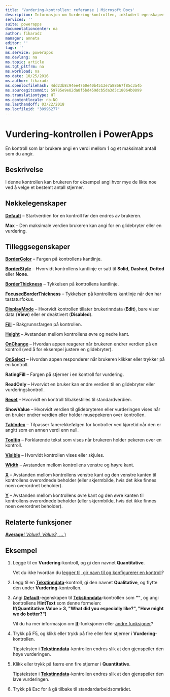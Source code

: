 ```yaml
---
title: 'Vurdering-kontrollen: referanse | Microsoft Docs'
description: Informasjon om Vurdering-kontrollen, inkludert egenskaper og eksempler
services: ''
suite: powerapps
documentationcenter: na
author: fikaradz
manager: anneta
editor: ''
tags: ''
ms.service: powerapps
ms.devlang: na
ms.topic: article
ms.tgt_pltfrm: na
ms.workload: na
ms.date: 10/25/2016
ms.author: fikaradz
ms.openlocfilehash: 4dd23b8c94ee4760e40b4513e7a88667f85c3a4b
ms.sourcegitcommit: 59785e9e82da8f5bd459dcb5da3d5c18064b0899
ms.translationtype: HT
ms.contentlocale: nb-NO
ms.lasthandoff: 03/22/2018
ms.locfileid: "30996277"
---
```

# <a name="rating-control-in-powerapps"></a>Vurdering-kontrollen i PowerApps
En kontroll som lar brukere angi en verdi mellom 1 og et maksimalt antall som du angir.

## <a name="description"></a>Beskrivelse
I denne kontrollen kan brukeren for eksempel angi hvor mye de likte noe ved å velge et bestemt antall stjerner.

## <a name="key-properties"></a>Nøkkelegenskaper
**[Default](properties-core.md)** – Startverdien for en kontroll før den endres av brukeren.

**Max** – Den maksimale verdien brukeren kan angi for en glidebryter eller en vurdering.

## <a name="additional-properties"></a>Tilleggsegenskaper
**[BorderColor](properties-color-border.md)** – Fargen på kontrollens kantlinje.

**[BorderStyle](properties-color-border.md)** – Hvorvidt kontrollens kantlinje er satt til **Solid**, **Dashed**, **Dotted** eller **None**.

**[BorderThickness](properties-color-border.md)** – Tykkelsen på kontrollens kantlinje.

**[FocusedBorderThickness](properties-color-border.md)**  – Tykkelsen på kontrollens kantlinje når den har tastaturfokus.

**[DisplayMode](properties-core.md)** – Hvorvidt kontrollen tillater brukerinndata (**Edit**), bare viser data (**View**) eller er deaktivert (**Disabled**).

**[Fill](properties-color-border.md)** – Bakgrunnsfargen på kontrollen.

**[Height](properties-size-location.md)** – Avstanden mellom kontrollens øvre og nedre kant.

**[OnChange](properties-core.md)** – Hvordan appen reagerer når brukeren endrer verdien på en kontroll (ved å for eksempel justere en glidebryter).

**[OnSelect](properties-core.md)** – Hvordan appen responderer når brukeren klikker eller trykker på en kontroll.

**RatingFill** – Fargen på stjerner i en kontroll for vurdering.

**ReadOnly** – Hvorvidt en bruker kan endre verdien til en glidebryter eller vurderingskontroll.

**[Reset](properties-core.md)** – Hvorvidt en kontroll tilbakestilles til standardverdien.

**ShowValue** – Hvorvidt verdien til glidebryteren eller vurderingen vises når en bruker endrer verdien eller holder musepekeren over kontrollen.

**[TabIndex](properties-accessibility.md)** – Tilpasser fanerekkefølgen for kontroller ved kjøretid når den er angitt som en annen verdi enn null.

**[Tooltip](properties-core.md)** – Forklarende tekst som vises når brukeren holder pekeren over en kontroll.

**[Visible](properties-core.md)** – Hvorvidt kontrollen vises eller skjules.

**[Width](properties-size-location.md)** – Avstanden mellom kontrollens venstre og høyre kant.

**[X](properties-size-location.md)** – Avstanden mellom kontrollens venstre kant og den venstre kanten til kontrollens overordnede beholder (eller skjermbilde, hvis det ikke finnes noen overordnet beholder).

**[Y](properties-size-location.md)** – Avstanden mellom kontrollens øvre kant og den øvre kanten til kontrollens overordnede beholder (eller skjermbilde, hvis det ikke finnes noen overordnet beholder).

## <a name="related-functions"></a>Relaterte funksjoner
[**Average**( *Value1*, *Value2,* ... )](../functions/function-aggregates.md)

## <a name="example"></a>Eksempel
1. Legge til en **Vurdering**-kontroll, og gi den navnet **Quantitative**.
   
    Vet du ikke hvordan du [legger til, gir navn til og konfigurerer en kontroll](../add-configure-controls.md)?
2. Legg til en **[Tekstinndata](control-text-input.md)**-kontroll, gi den navnet **Qualitative**, og flytte den under **Vurdering**-kontrollen.
3. Angi **[Default](properties-core.md)**-egenskapen til **[Tekstinndata](control-text-input.md)**-kontrollen som **""**, og angi kontrollens **HintText** som denne formelen:
   <br>**If(Quantitative.Value > 3, "What did you especially like?", "How might we do better?")**
   
    Vil du ha mer informasjon om **[If](../functions/function-if.md)**-funksjonen eller [andre funksjoner](../formula-reference.md)?
4. Trykk på F5, og klikk eller trykk på fire eller fem stjerner i **Vurdering**-kontrollen.
   
    Tipsteksten i **[Tekstinndata](control-text-input.md)**-kontrollen endres slik at den gjenspeiler den høye vurderingen.
5. Klikk eller trykk på færre enn fire stjerner i **Quantitative**.
   
    Tipsteksten i **[Tekstinndata](control-text-input.md)**-kontrollen endres slik at den gjenspeiler den lave vurderingen.
6. Trykk på Esc for å gå tilbake til standardarbeidsområdet.

